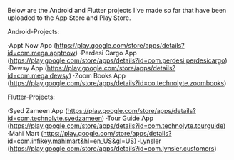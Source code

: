 Below are the Android and Flutter projects I've made so far that have been uploaded to the App Store and Play Store.

Android-Projects:

·Appt Now App (https://play.google.com/store/apps/details?id=com.mega.apptnow)
·Perdesi Cargo App (https://play.google.com/store/apps/details?id=com.perdesi.perdesicargo)
·Dewsy App (https://play.google.com/store/apps/details?id=com.mega.dewsy)
·Zoom Books App (https://play.google.com/store/apps/details?id=co.technolyte.zoombooks)

Flutter-Projects:

·Syed Zameen App (https://play.google.com/store/apps/details?id=com.technolyte.syedzameen)
·Tour Guide App (https://play.google.com/store/apps/details?id=com.technolyte.tourguide)
·Mahi Mart (https://play.google.com/store/apps/details?id=com.infikey.mahimart&hl=en_US&gl=US)
·Lynsler (https://play.google.com/store/apps/details?id=com.lynsler.customers)
